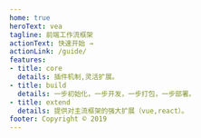 ```yaml
---
home: true
heroText: vea
tagline: 前端工作流框架
actionText: 快速开始 →
actionLink: /guide/
features:
- title: core
  details: 插件机制,灵活扩展。
- title: build
  details: 一步初始化，一步开发，一步打包，一步部署。
- title: extend
  details: 提供对主流框架的强大扩展（vue,react）。
footer: Copyright © 2019
---
```

